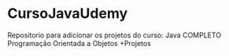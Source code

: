 # CursoJavaUdemy
Repositorio para adicionar os projetos do curso: Java COMPLETO Programação Orientada a Objetos +Projetos

